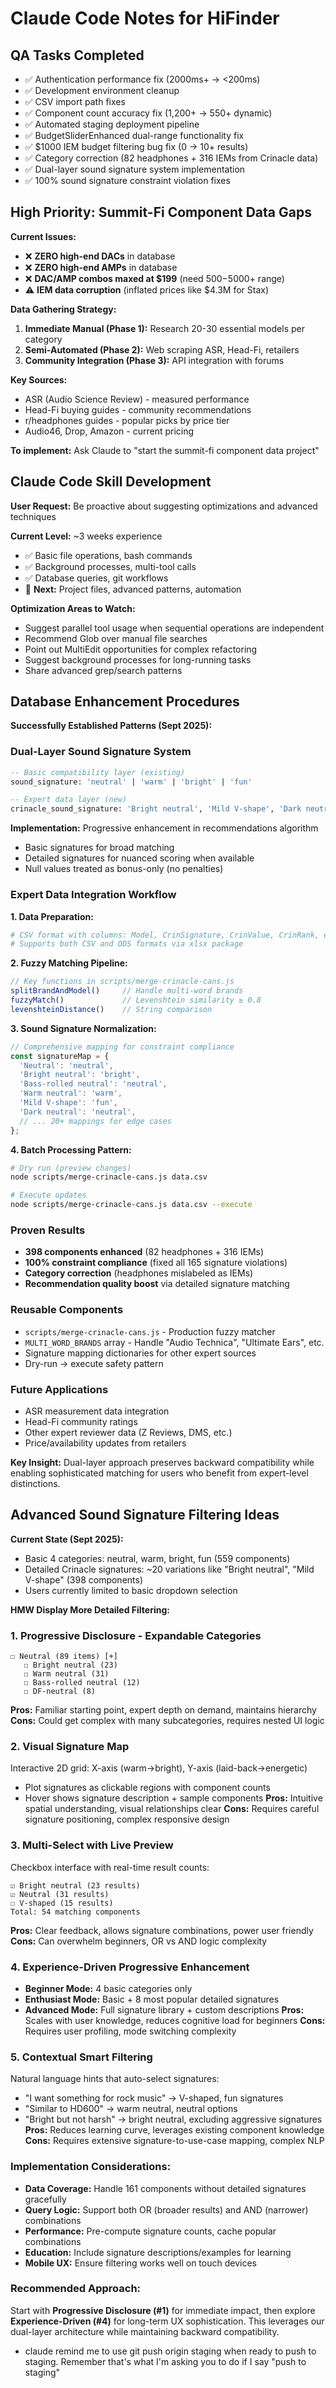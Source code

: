 # Claude Code Notes for HiFinder

## QA Tasks Completed
- ✅ Authentication performance fix (2000ms+ → <200ms)
- ✅ Development environment cleanup
- ✅ CSV import path fixes
- ✅ Component count accuracy fix (1,200+ → 550+ dynamic)
- ✅ Automated staging deployment pipeline
- ✅ BudgetSliderEnhanced dual-range functionality fix
- ✅ $1000 IEM budget filtering bug fix (0 → 10+ results)
- ✅ Category correction (82 headphones + 316 IEMs from Crinacle data)
- ✅ Dual-layer sound signature system implementation
- ✅ 100% sound signature constraint violation fixes

## High Priority: Summit-Fi Component Data Gaps

**Current Issues:**
- ❌ **ZERO high-end DACs** in database
- ❌ **ZERO high-end AMPs** in database
- ❌ **DAC/AMP combos maxed at $199** (need $500-$5000+ range)
- ⚠️ **IEM data corruption** (inflated prices like $4.3M for Stax)

**Data Gathering Strategy:**
1. **Immediate Manual (Phase 1):** Research 20-30 essential models per category
2. **Semi-Automated (Phase 2):** Web scraping ASR, Head-Fi, retailers
3. **Community Integration (Phase 3):** API integration with forums

**Key Sources:**
- ASR (Audio Science Review) - measured performance
- Head-Fi buying guides - community recommendations
- r/headphones guides - popular picks by price tier
- Audio46, Drop, Amazon - current pricing

**To implement:** Ask Claude to "start the summit-fi component data project"

## Claude Code Skill Development

**User Request:** Be proactive about suggesting optimizations and advanced techniques

**Current Level:** ~3 weeks experience
- ✅ Basic file operations, bash commands
- ✅ Background processes, multi-tool calls
- ✅ Database queries, git workflows
- 🎯 **Next:** Project files, advanced patterns, automation

**Optimization Areas to Watch:**
- Suggest parallel tool usage when sequential operations are independent
- Recommend Glob over manual file searches
- Point out MultiEdit opportunities for complex refactoring
- Suggest background processes for long-running tasks
- Share advanced grep/search patterns

## Database Enhancement Procedures

**Successfully Established Patterns (Sept 2025):**

### Dual-Layer Sound Signature System
```sql
-- Basic compatibility layer (existing)
sound_signature: 'neutral' | 'warm' | 'bright' | 'fun'

-- Expert data layer (new)
crinacle_sound_signature: 'Bright neutral', 'Mild V-shape', 'Dark neutral', etc.
```

**Implementation:** Progressive enhancement in recommendations algorithm
- Basic signatures for broad matching
- Detailed signatures for nuanced scoring when available
- Null values treated as bonus-only (no penalties)

### Expert Data Integration Workflow

**1. Data Preparation:**
```bash
# CSV format with columns: Model, CrinSignature, CrinValue, CrinRank, etc.
# Supports both CSV and ODS formats via xlsx package
```

**2. Fuzzy Matching Pipeline:**
```javascript
// Key functions in scripts/merge-crinacle-cans.js
splitBrandAndModel()     // Handle multi-word brands
fuzzyMatch()             // Levenshtein similarity ≥ 0.8
levenshteinDistance()    // String comparison
```

**3. Sound Signature Normalization:**
```javascript
// Comprehensive mapping for constraint compliance
const signatureMap = {
  'Neutral': 'neutral',
  'Bright neutral': 'bright',
  'Bass-rolled neutral': 'neutral',
  'Warm neutral': 'warm',
  'Mild V-shape': 'fun',
  'Dark neutral': 'neutral',
  // ... 20+ mappings for edge cases
};
```

**4. Batch Processing Pattern:**
```bash
# Dry run (preview changes)
node scripts/merge-crinacle-cans.js data.csv

# Execute updates
node scripts/merge-crinacle-cans.js data.csv --execute
```

### Proven Results
- **398 components enhanced** (82 headphones + 316 IEMs)
- **100% constraint compliance** (fixed all 165 signature violations)
- **Category correction** (headphones mislabeled as IEMs)
- **Recommendation quality boost** via detailed signature matching

### Reusable Components
- `scripts/merge-crinacle-cans.js` - Production fuzzy matcher
- `MULTI_WORD_BRANDS` array - Handle "Audio Technica", "Ultimate Ears", etc.
- Signature mapping dictionaries for other expert sources
- Dry-run → execute safety pattern

### Future Applications
- ASR measurement data integration
- Head-Fi community ratings
- Other expert reviewer data (Z Reviews, DMS, etc.)
- Price/availability updates from retailers

**Key Insight:** Dual-layer approach preserves backward compatibility while enabling sophisticated matching for users who benefit from expert-level distinctions.

## Advanced Sound Signature Filtering Ideas

**Current State (Sept 2025):**
- Basic 4 categories: neutral, warm, bright, fun (559 components)
- Detailed Crinacle signatures: ~20 variations like "Bright neutral", "Mild V-shape" (398 components)
- Users currently limited to basic dropdown selection

**HMW Display More Detailed Filtering:**

### 1. Progressive Disclosure - Expandable Categories
```
☐ Neutral (89 items) [+]
   ☐ Bright neutral (23)
   ☐ Warm neutral (31)
   ☐ Bass-rolled neutral (12)
   ☐ DF-neutral (8)
```
**Pros:** Familiar starting point, expert depth on demand, maintains hierarchy
**Cons:** Could get complex with many subcategories, requires nested UI logic

### 2. Visual Signature Map
Interactive 2D grid: X-axis (warm→bright), Y-axis (laid-back→energetic)
- Plot signatures as clickable regions with component counts
- Hover shows signature description + sample components
**Pros:** Intuitive spatial understanding, visual relationships clear
**Cons:** Requires careful signature positioning, complex responsive design

### 3. Multi-Select with Live Preview
Checkbox interface with real-time result counts:
```
☑ Bright neutral (23 results)
☑ Neutral (31 results)
☐ V-shaped (15 results)
Total: 54 matching components
```
**Pros:** Clear feedback, allows signature combinations, power user friendly
**Cons:** Can overwhelm beginners, OR vs AND logic complexity

### 4. Experience-Driven Progressive Enhancement
- **Beginner Mode:** 4 basic categories only
- **Enthusiast Mode:** Basic + 8 most popular detailed signatures
- **Advanced Mode:** Full signature library + custom descriptions
**Pros:** Scales with user knowledge, reduces cognitive load for beginners
**Cons:** Requires user profiling, mode switching complexity

### 5. Contextual Smart Filtering
Natural language hints that auto-select signatures:
- "I want something for rock music" → V-shaped, fun signatures
- "Similar to HD600" → warm neutral, neutral options
- "Bright but not harsh" → bright neutral, excluding aggressive signatures
**Pros:** Reduces learning curve, leverages existing component knowledge
**Cons:** Requires extensive signature-to-use-case mapping, complex NLP

### Implementation Considerations:
- **Data Coverage:** Handle 161 components without detailed signatures gracefully
- **Query Logic:** Support both OR (broader results) and AND (narrower) combinations
- **Performance:** Pre-compute signature counts, cache popular combinations
- **Education:** Include signature descriptions/examples for learning
- **Mobile UX:** Ensure filtering works well on touch devices

### Recommended Approach:
Start with **Progressive Disclosure (#1)** for immediate impact, then explore **Experience-Driven (#4)** for long-term UX sophistication. This leverages our dual-layer architecture while maintaining backward compatibility.
- claude remind me to use git push origin staging when ready to push to staging. Remember that's what I'm asking you to do if I say "push to staging"